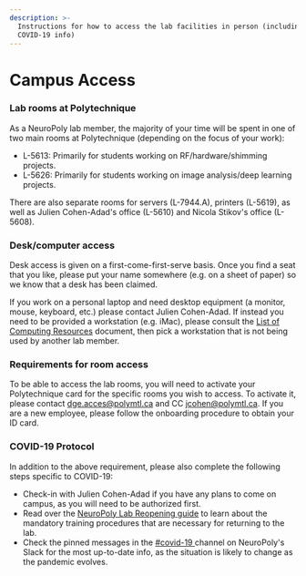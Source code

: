 ```yaml
---
description: >-
  Instructions for how to access the lab facilities in person (including
  COVID-19 info)
---
```


# Campus Access

### Lab rooms at Polytechnique

As a NeuroPoly lab member, the majority of your time will be spent in one of two main rooms at Polytechnique \(depending on the focus of your work\):

* L-5613: Primarily for students working on RF/hardware/shimming projects.
* L-5626: Primarily for students working on image analysis/deep learning projects.

There are also separate rooms for servers \(L-7944.A\), printers \(L-5619\), as well as Julien Cohen-Adad's office \(L-5610\) and Nicola Stikov's office \(L-5608\).

### Desk/computer access

Desk access is given on a first-come-first-serve basis. Once you find a seat that you like, please put your name somewhere \(e.g. on a sheet of paper\) so we know that a desk has been claimed.

If you work on a personal laptop and need desktop equipment \(a monitor, mouse, keyboard, etc.\) please contact Julien Cohen-Adad. If instead you need to be provided a workstation \(e.g. iMac\), please consult the [List of Computing Resources](https://intranet.neuro.polymtl.ca/computing-resources/computing-resources-neuropoly#list-of-computers-at-neuropoly) document, then pick a workstation that is not being used by another lab member. 

### Requirements for room access

To be able to access the lab rooms, you will need to activate your Polytechnique card for the specific rooms you wish to access. To activate it, please contact [dge.acces@polymtl.ca](mailto:dge.acces@polymtl.ca) and CC [jcohen@polymtl.ca](mailto:jcohen@polymtl.ca). If you are a new employee, please follow the onboarding procedure to obtain your ID card.

### COVID-19 Protocol

In addition to the above requirement, please also complete the following steps specific to COVID-19:

* Check-in with Julien Cohen-Adad if you have any plans to come on campus, as you will need to be authorized first.
* Read over the [NeuroPoly Lab Reopening guide](https://docs.google.com/presentation/d/1JtJLcgdA7aXuxRHIzu1hN_lLjYK8PI0BKa0OK-155TE/edit#slide=id.p1) to learn about the mandatory training procedures that are necessary for returning to the lab.
* Check the pinned messages in the [\#covid-19 ](https://app.slack.com/client/T034UD4QN/C015YFVFWJC)channel on NeuroPoly's Slack for the most up-to-date info, as the situation is likely to change as the pandemic evolves.

